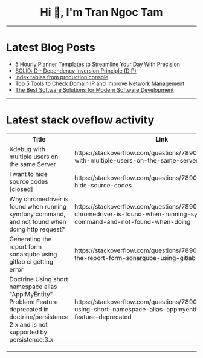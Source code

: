 <h1 align="center">Hi 👋, I'm Tran Ngoc Tam</h1>

---

# Latest Blog Posts 
<!-- BLOG-POST-LIST:START -->
- [5 Hourly Planner Templates to Streamline Your Day With Precision](https://dev.to/thomasy0ung/5-hourly-planner-templates-to-streamline-your-day-with-precision-14ec)
- [SOLID: D - Dependency Inversion Principle &lpar;DIP&rpar;](https://dev.to/paulocappa/solid-d-dependency-inversion-principle-dip-34hd)
- [Index tables from production console](https://dev.to/epigene/index-tables-from-production-console-5fbm)
- [Top 5 Tools to Check Domain IP and Improve Network Management](https://dev.to/johnmiller/top-5-tools-to-check-domain-ip-and-improve-network-management-1mg3)
- [The Best Software Solutions for Modern Software Development](https://dev.to/jhk_info/the-best-software-solutions-for-modern-software-development-3he5)
<!-- BLOG-POST-LIST:END -->

---

# Latest stack oveflow activity
<table>
  <tr><th>Title</th><th>Link</th></tr>
  <!-- STACKOVERFLOW:START --><tr><td>Xdebug with multiple users on the same Server</td><td>https://stackoverflow.com/questions/78901047/xdebug-with-multiple-users-on-the-same-server</td></tr><tr><td>I want to hide source codes [closed]</td><td>https://stackoverflow.com/questions/78900902/i-want-to-hide-source-codes</td></tr><tr><td>Why chromedriver is found when running symfony command, and not found when doing http request?</td><td>https://stackoverflow.com/questions/78900827/why-chromedriver-is-found-when-running-symfony-command-and-not-found-when-doing</td></tr><tr><td>Generating the report form sonarqube using gitlab ci getting error</td><td>https://stackoverflow.com/questions/78900812/generating-the-report-form-sonarqube-using-gitlab-ci-getting-error</td></tr><tr><td>Doctrine Using short namespace alias &quot;App:MyEntity&quot; Problem: Feature deprecated in doctrine/persistence 2.x and is not supported by persistence:3.x</td><td>https://stackoverflow.com/questions/78900778/doctrine-using-short-namespace-alias-appmyentity-problem-feature-deprecated</td></tr><!-- STACKOVERFLOW:END -->
</table>

---


